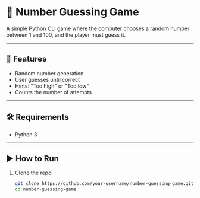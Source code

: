 # 🎲 Number Guessing Game

A simple Python CLI game where the computer chooses a random number between 1 and 100, and the player must guess it.

---

## 🚀 Features
- Random number generation
- User guesses until correct
- Hints: "Too high" or "Too low"
- Counts the number of attempts

---

## 🛠️ Requirements
- Python 3

---

## ▶️ How to Run
1. Clone the repo:
   ```bash
   git clone https://github.com/your-username/number-guessing-game.git
   cd number-guessing-game
